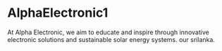 # AlphaElectronic1
At Alpha Electronic, we aim to educate and inspire through innovative electronic solutions and sustainable solar energy systems. our srilanka. 
